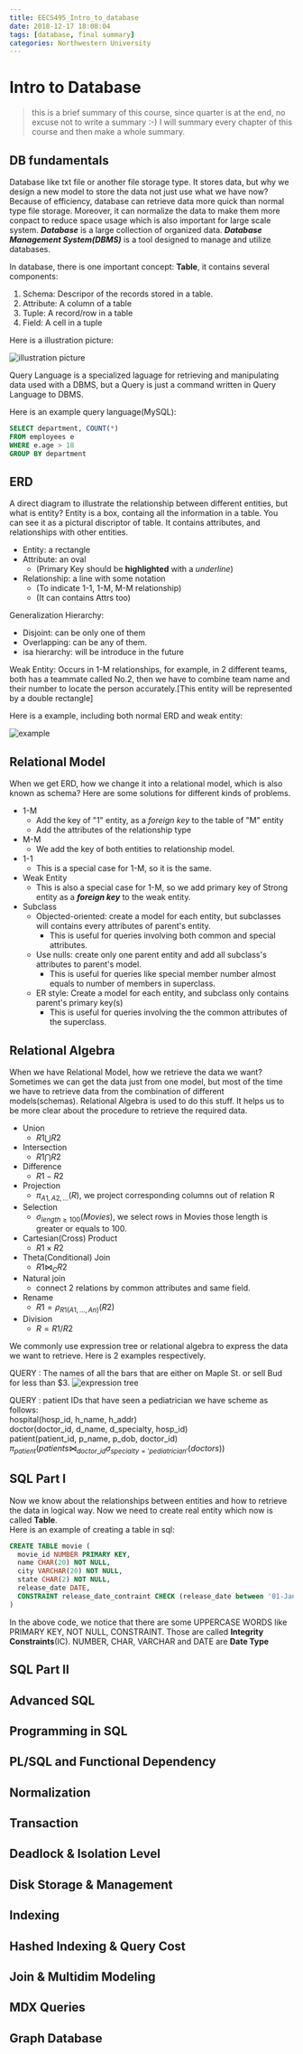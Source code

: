 ```yaml
---
title: EECS495_Intro_to_database
date: 2018-12-17 18:08:04
tags: [database, final summary]
categories: Northwestern University
---
```

# Intro to Database

> this is a brief summary of this course, since quarter is at the end, no excuse not to write a summary :-)
> I will summary every chapter of this course and then make a whole summary. 

<!--more-->
## DB fundamentals
Database like txt file or another file storage type. It stores data, but why we design a new model to store the data not just use what we have now? Because of efficiency, database can retrieve data more quick than normal type file storage. Moreover, it can normalize the data to make them more conpact to reduce space usage which is also important for large scale system.
***Database*** is a large collection of organized data.
***Database Management System(DBMS)*** is a tool designed to manage and utilize databases.

In database, there is one important concept: **Table**, it contains several components: 

1. Schema: Descripor of the records stored in a table.
2. Attribute: A column of a table
3. Tuple: A record/row in a table
4. Field: A cell in a tuple

Here is a illustration picture:

![illustration picture](https://raw.githubusercontent.com/TCoherence/TCoherence.github.io/save/source/_posts/EECS495-Intro-to-database/Screen%20Shot%202018-12-17%20at%206.37.56%20PM.png)

Query Language is a specialized laguage for retrieving and manipulating data used with a DBMS, but a Query is just a command written in Query Language to DBMS.

Here is an example query language(MySQL):
```sql
SELECT department, COUNT(*)
FROM employees e
WHERE e.age > 18
GROUP BY department
```



## ERD
A direct diagram to illustrate the relationship between different entities, but what is entity? Entity is a box, containg all the information in a table. You can see it as a pictural discriptor of table. It contains attributes, and relationships with other entities.
- Entity: a rectangle
- Attribute: an oval
  - (Primary Key should be **highlighted** with a *underline*)  
- Relationship: a line with some notation
  - (To indicate 1-1, 1-M, M-M relationship)
  - (It can contains Attrs too)

Generalization Hierarchy:
- Disjoint: can be only one of them
- Overlapping: can be any of them.
- isa hierarchy: will be introduce in the future

Weak Entity:
Occurs in 1-M relationships, for example, in 2 different teams, both has a teammate called No.2, then we have to combine team name and their number to locate the person accurately.[This entity will be represented by a double rectangle]

Here is a example, including both normal ERD and weak entity:

![example](https://raw.githubusercontent.com/TCoherence/TCoherence.github.io/save/source/_posts/EECS495-Intro-to-database/Screen%20Shot%202018-12-18%20at%2010.52.16%20PM.png)

## Relational Model
When we get ERD, how we change it into a relational model, which is also known as schema? Here are some solutions for different kinds of problems.
- 1-M  
  - Add the key of "1" entity, as a *foreign key* to the table of "M" entity
  - Add the attributes of the relationship type
- M-M
  - We add the key of both entities to relationship model.
- 1-1
  - This is a special case for 1-M, so it is the same.
- Weak Entity
  - This is also a special case for 1-M, so we add primary key of Strong entity as a ***foreign key*** to the weak entity.
- Subclass
  - Objected-oriented: create a model for each entity, but subclasses will contains every attributes of parent's entity.
    - This is useful for queries involving both common and special attributes.
  - Use nulls: create only one parent entity and add all subclass's attributes to parent's model.
    - This is useful for queries like special member number almost equals to number of members in superclass.   
  - ER style: Create a model for each entity, and subclass only contains parent's primary key(s)
    - This is useful for queries involving the the common attributes of the superclass.

## Relational Algebra
When we have Relational Model, how we retrieve the data we want? Sometimes we can get the data just from one model, but most of the time we have to retrieve data from the combination of different models(schemas). Relational Algebra is used to do this stuff. It helps us to be more clear about the procedure to retrieve the required data.
- Union
  - $R1 \bigcup R2$
- Intersection
  - $R1 \bigcap R2$
- Difference
  - $R1 - R2$
- Projection
  - $\pi_{A1,A2, ...}(R)$, we project corresponding columns out of relation R
- Selection
  - $\sigma_{length \geq 100}(Movies)$, we select rows in Movies those length is greater or equals to 100.
- Cartesian(Cross) Product
  - $R1 \times R2$
- Theta(Conditional) Join
  - $R1 \bowtie_{C} R2$
- Natural join
  - connect 2 relations by common attributes and same field.
- Rename
  - $R1 = \rho_{R1(A1, ..., An)}(R2)$
- Division
  - $R = R1 / R2$

We commonly use expression tree or relational algebra to express the data we want to retrieve. Here is 2 examples respectively.

QUERY : The names of all the bars that are either on Maple
St. or sell Bud for less than $3.
![expression tree](https://raw.githubusercontent.com/TCoherence/TCoherence.github.io/save/source/_posts/EECS495-Intro-to-database/Screen%20Shot%202018-12-18%20at%2010.47.03%20PM.png)

QUERY : patient IDs that have seen a pediatrician
we have scheme as follows:  
hospital(hosp_id, h_name, h_addr)  
doctor(doctor_id, d_name, d_specialty, hosp_id)  
patient(patient_id, p_name, p_dob, doctor_id)
$\pi_{patient}(patients \bowtie_{doctor\_id}\sigma_{specialty='pediatrician'}(doctors))$

## SQL Part I
Now we know about the relationships between entities and how to retrieve the data in logical way. Now we need to create real entity which now is called **Table**.  
Here is an example of creating a table in sql:  
```sql
CREATE TABLE movie (
  movie_id NUMBER PRIMARY KEY,
  name CHAR(20) NOT NULL,
  city VARCHAR(20) NOT NULL,
  state CHAR(2) NOT NULL,
  release_date DATE,
  CONSTRAINT release_date_contraint CHECK (release_date between '01-Jan-1980' and '31-Dec-1989')
)
```
In the above code, we notice that there are some UPPERCASE WORDS like PRIMARY KEY, NOT NULL, CONSTRAINT. Those are called **Integrity Constraints**(IC). NUMBER, CHAR, VARCHAR and DATE are **Date Type**
## SQL Part II

## Advanced SQL

## Programming in SQL

## PL/SQL and Functional Dependency

## Normalization

## Transaction

## Deadlock & Isolation Level

## Disk Storage & Management

## Indexing

## Hashed Indexing & Query Cost

## Join & Multidim Modeling

## MDX Queries

## Graph Database
